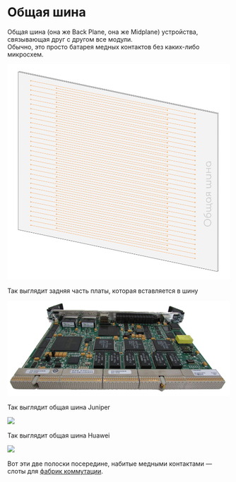 # Общая шина

Общая шина \(она же Back Plane, она же Midplane\) устройства, связывающая друг с другом все модули.  
Обычно, это просто батарея медных контактов без каких-либо микросхем.

![](../../.gitbook/assets/image-8.png)

Так выглядит задняя часть платы, которая вставляется в шину

![](../../.gitbook/assets/image-67.png)

Так выглядит общая шина Juniper

![](../../.gitbook/assets/image-81.png)

Так выглядит общая шина Huawei

![](../../.gitbook/assets/image-194.png)

Вот эти две полоски посередине, набитые медными контактами — слоты для [фабрик коммутации]().

